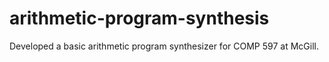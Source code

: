 # arithmetic-program-synthesis
Developed a basic arithmetic program synthesizer for COMP 597 at McGill.
